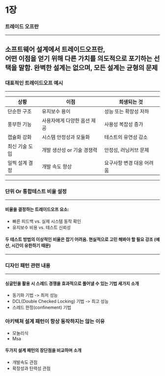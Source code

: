 # 1장 

### 트레이드 오프란
---
소프트웨어 설계에서 **트레이드오프**란,  
어떤 이점을 얻기 위해 다른 가치를 **의도적으로 포기하는 선택**을 말함.
완벽한 설계는 없으며, **모든 설계는 균형의 문제**
---

###  대표적인 트레이드오프 예시
---
| 상황                         | 이점                           | 희생되는 것                   |
|------------------------------|--------------------------------|-------------------------------|
| 단순한 구조                  | 유지보수 용이                  | 성능 또는 확장성 저하         |
| 풍부한 기능                  | 사용자에게 다양한 옵션 제공    | 사용성 복잡성 증가            |
| 캡슐화 강화                  | 시스템 안정성과 모듈화         | 테스트의 유연성 감소          |
| 최신 기술 도입               | 개발 생산성 or 기술 경쟁력     | 안정성, 러닝커브 문제         |
| 일찍 설계 결정               | 개발 속도 향상                 | 요구사항 변경 대응 어려움     |

---

###  단위 Or 통합테스트 비율 설정
---

#### 비율을 결정하는 트레이드오프 요소:
- 빠른 피드백 vs. 실제 시스템 동작 확인
- 유지보수 비용 vs. 테스트 신뢰성

#### 두 테스트 방법의 이상적인 비율은 잡기 어려움. 현실적으로 고민 해봐야 할 필요 강조 (예산, 시간이 유한하기 때문)
---
### 디자인 패턴 관련 내용
---
#### 싱글턴을 활용 시 스레드 경쟁을 효과적으로 풀어낼 수 있는 기법 세가지 소개
- 동기화 기법 -> 최저 성능
- DCL(Double Checked Locking) 기법 -> 최고 성능
- 스레드 한정(confinement) 기법

### 아키텍쳐 설계 패턴이 항상 동작하지는 않는 이유
- 모놀리식
- Msa 
#### 두가지 설계 패턴의 장단점을 비교하며 소개
- 개발속도 관점
- 확장성과 탄력성 관점




